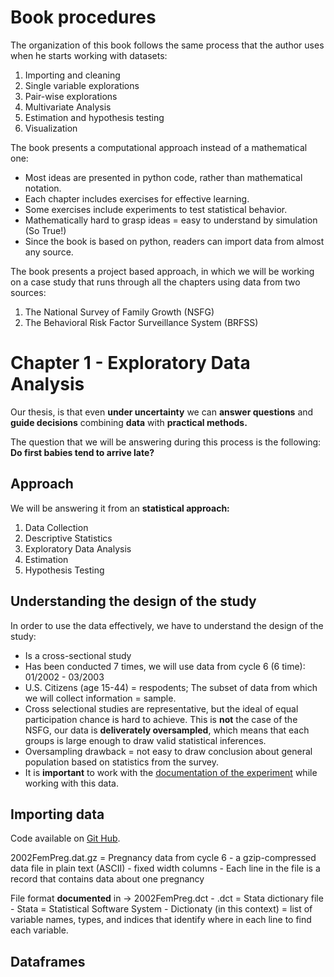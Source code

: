 #   Book procedures
The organization of this book follows the same process that the author uses when he starts working with datasets:
1.  Importing and cleaning
2.  Single variable explorations
3.  Pair-wise explorations
4.  Multivariate Analysis
5.  Estimation and hypothesis testing
6.  Visualization

The book presents a computational approach instead of a mathematical one:
-   Most ideas are presented in python code, rather than mathematical notation.
-   Each chapter includes exercises for effective learning.
-   Some exercises include experiments to test statistical behavior.
-   Mathematically hard to grasp ideas = easy to understand by simulation (So True!)
-   Since the book is based on python, readers can import data from almost any source.

The book presents a project based approach, in which we will be working on a case study that runs through all the chapters using data from two sources:
1.  The National Survey of Family Growth (NSFG)
2.  The Behavioral Risk Factor Surveillance System (BRFSS)
    
#   Chapter 1 - Exploratory Data Analysis

Our thesis, is that even **under uncertainty** we can **answer questions** and **guide decisions** combining **data** with **practical methods.**

The question that we will be answering during this process is the following: **Do first babies tend to arrive late?**

##  Approach
We will be answering it from an **statistical approach:**
1.  Data Collection
2.  Descriptive Statistics
3.  Exploratory Data Analysis
4.  Estimation
5.  Hypothesis Testing

##  Understanding the design of the study
In order to use the data effectively, we have to understand the design of the study:
-   Is a cross-sectional study
-   Has been conducted 7 times, we will use data from cycle 6 (6 time): 01/2002 - 03/2003
-   U.S. Citizens (age 15-44) = respodents; The subset of data from which we will collect information = sample. 
-   Cross selectional studies are representative, but the ideal of equal participation chance is hard to achieve. This is **not** the case of the NSFG, our data is **deliverately oversampled**, which means that each groups is large enough to draw valid statistical inferences.
-   Oversampling drawback = not easy to draw conclusion about general population based on statistics from the survey.
-   It is **important** to work with the [documentation of the experiment](https://www.cdc.gov/nchs/nsfg/index.htm) while working with this data.

##  Importing data
Code available on [Git Hub](https://github.com/AllenDowney/ThinkStats2).

2002FemPreg.dat.gz = Pregnancy data from cycle 6
    -   a gzip-compressed data file in plain text (ASCII)
    -    fixed width columns
    -   Each line in the file is a record that contains data about one pregnancy
    
File format **documented** in -> 2002FemPreg.dct
    -   .dct = Stata dictionary file
        -   Stata = Statistical Software System
        -   Dictionaty (in this context) =  list of variable names, types, and indices that identify where in each line to find each variable.
        
##  Dataframes
    
